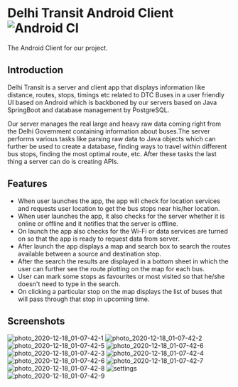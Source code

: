# Delhi Transit Android Client ![Android CI](https://github.com/delhitransit/delhitransit-android/workflows/Android%20CI/badge.svg)

The Android Client for our project.

## Introduction
Delhi Transit is a server and client app that displays information like distance, routes, stops,
timings etc related to DTC Buses in a user friendly UI based on Android which is backboned by
our servers based on Java SpringBoot and database management by PostgreSQL.

Our server manages the real large and heavy raw data coming right from the Delhi Government
containing information about buses.The server performs various tasks like parsing raw data to
Java objects which can further be used to create a database, finding ways to travel within different
bus stops, finding the most optimal route, etc. After these tasks the last thing a server can do is
creating APIs.

## Features
- When user launches the app, the app will check for location services and requests user location to get the bus stops near his/her location.
- When user launches the app, it also checks for the server whether it is online or offline and it notifies that the server is offline.
- On launch the app also checks for the Wi-Fi or data services are turned on so that the app is ready to request data from server.
- After launch the app displays a map and search box to search the routes available between a source and destination stop.
- After the search the results are displayed in a bottom sheet in which the user can further see the route plotting on the map for each bus.
- User can mark some stops as favourites or most visited so that he/she doesn't need to type in the search.
- On clicking a particular stop on the map displays the list of buses that will pass through that stop in upcoming time.

## Screenshots

![photo_2020-12-18_01-07-42-1](https://user-images.githubusercontent.com/31047659/102537303-c9ec1680-40d0-11eb-893a-8b1602bc66de.jpg)
![photo_2020-12-18_01-07-42-2](https://user-images.githubusercontent.com/31047659/102537307-ca84ad00-40d0-11eb-8a48-98e64e157884.jpg)
![photo_2020-12-18_01-07-42-5](https://user-images.githubusercontent.com/31047659/102537322-cf496100-40d0-11eb-864f-30735c6beba8.jpg)
![photo_2020-12-18_01-07-42-6](https://user-images.githubusercontent.com/31047659/102537327-cfe1f780-40d0-11eb-9241-6ea150784756.jpg)
![photo_2020-12-18_01-07-42-3](https://user-images.githubusercontent.com/31047659/102537966-af666d00-40d1-11eb-9df3-8345fc51822f.jpg)
![photo_2020-12-18_01-07-42-4](https://user-images.githubusercontent.com/31047659/102537973-b1303080-40d1-11eb-8aca-254cbaedb4a2.jpg)
![photo_2020-12-18_01-07-42-6](https://user-images.githubusercontent.com/31047659/102537983-b2615d80-40d1-11eb-8844-78a0c853f7e1.jpg)
![photo_2020-12-18_01-07-42-7](https://user-images.githubusercontent.com/31047659/102537992-b4c3b780-40d1-11eb-934c-9c328b231063.jpg)
![photo_2020-12-18_01-07-42-8](https://user-images.githubusercontent.com/31047659/102537995-b5f4e480-40d1-11eb-88d1-4009503b6dce.jpg)
![settings](https://user-images.githubusercontent.com/31047659/102538441-47fced00-40d2-11eb-8d86-ec58fb7d6430.jpg)
![photo_2020-12-18_01-07-42-9](https://user-images.githubusercontent.com/31047659/102538000-b7bea800-40d1-11eb-9d11-c94447399c8c.jpg)
